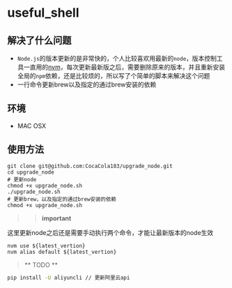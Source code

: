 # useful_shell

## 解决了什么问题
* `Node.js`的版本更新的是非常快的，个人比较喜欢用最新的`node`，版本控制工具一直用的[nvm](https://github.com/creationix/nvm)，每次更新最新版之后，需要删除原来的版本，并且重新安装全局的`npm`依赖，还是比较烦的，所以写了个简单的脚本来解决这个问题
* 一行命令更新brew以及指定的通过brew安装的依赖

## 环境
* MAC OSX

## 使用方法
```shell
git clone git@github.com:CocaCola183/upgrade_node.git
cd upgrade_node
# 更新node
chmod +x upgrade_node.sh
./upgrade_node.sh
# 更新brew，以及指定的通过brew安装的依赖
chmod +x upgrade_node.sh
```

>> **important**

这里更新node之后还是需要手动执行两个命令，才能让最新版本的node生效
```shell
nvm use ${latest_vertion}
nvm alias default ${latest_vertion}
```

> ** TODO **
```sh
pip install -U aliyuncli // 更新阿里云api
```


